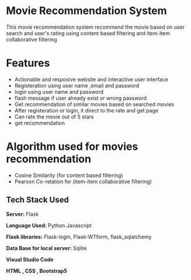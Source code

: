 
# Movie Recommendation System

This movie recommendation system recommend the movie based on user search and user's rating using content based filtering and item-item collaborative filtering

# Features

- Actionable and resposive website and interactive user interface
- Registeration using user name ,email and password
- login using user name and password
- flash message if user already exist or wrong password
- Get recommendation of similar movies based on searched movies
- After registeration or login, it direct to the rate and get page
- Can rate the movie out of 5 stars
- get recommendation
# Algorithm used for movies recommendation
- Cosine Similarity (for content based filtering)
- Pearson Co-relation for (item-item collaborative filtering)

 


## Tech Stack Used



**Server:** Flask

**Language Used:** Python Javascript

**Flask libraries:** Flask-login, Flask-WTform, flask_sqlalchemy

**Data Base for local server:** Sqlite

**Visual Studio Code**

**HTML , CSS , Bootstrap5**





